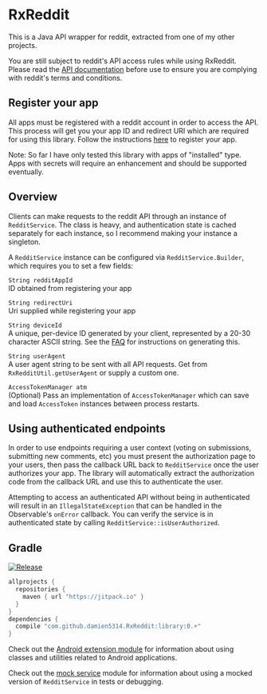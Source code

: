 # RxReddit

This is a Java API wrapper for reddit, extracted from one of my other projects.

You are still subject to reddit's API access rules while using RxReddit. Please read the [API documentation](https://github.com/reddit/reddit/wiki/API) before use to ensure you are complying with reddit's terms and conditions.

## Register your app
All apps must be registered with a reddit account in order to access the API. This process will get you your app ID and redirect URI which are required for using this library. Follow the instructions [here](https://www.reddit.com/prefs/apps) to register your app.

Note: So far I have only tested this library with apps of "installed" type. Apps with secrets will require an enhancement and should be supported eventually.

## Overview
Clients can make requests to the reddit API through an instance of `RedditService`. The class is heavy, and authentication state is cached separately for each instance, so I recommend making your instance a singleton.

A `RedditService` instance can be configured via `RedditService.Builder`, which requires you to set a few fields:

`String redditAppId`  
ID obtained from registering your app

`String redirectUri`  
Uri supplied while registering your app

`String deviceId`  
A unique, per-device ID generated by your client, represented by a 20-30 character ASCII string. See the [FAQ](https://github.com/reddit/reddit/wiki/OAuth2) for instructions on generating this.

`String userAgent`  
A user agent string to be sent with all API requests. Get from `RxRedditUtil.getUserAgent` or supply a custom one.

`AccessTokenManager atm`  
(Optional) Pass an implementation of `AccessTokenManager` which can save and load `AccessToken` instances between process restarts.

## Using authenticated endpoints

In order to use endpoints requiring a user context (voting on submissions, submitting new comments, etc) you must present the authorization page to your users, then pass the callback URL back to `RedditService` once the user authorizes your app. The library will automatically extract the authorization code from the callback URL and use this to authenticate the user.

Attempting to access an authenticated API without being in authenticated will result in an `IllegalStateException` that can be handled in the Observable's `onError` callback. You can verify the service is in authenticated state by calling `RedditService::isUserAuthorized`.

## Gradle

[![Release](https://jitpack.io/v/damien5314/RxReddit.svg)](https://jitpack.io/#damien5314/RxReddit)

```gradle
allprojects {
  repositories {
    maven { url "https://jitpack.io" }
  }
}
dependencies {
  compile "com.github.damien5314.RxReddit:library:0.+"
}
```

Check out the [Android extension module](/android) for information about using classes and utilities related to Android applications.

Check out the [mock service](/mock) module for information about using a mocked version of `RedditService` in tests or debugging.